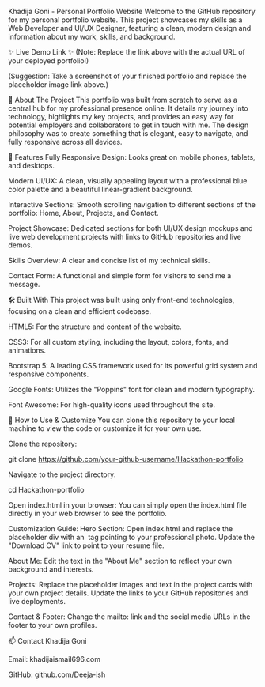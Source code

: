 Khadija Goni - Personal Portfolio Website
Welcome to the GitHub repository for my personal portfolio website. This project showcases my skills as a Web Developer and UI/UX Designer, featuring a clean, modern design and information about my work, skills, and background.

✨ Live Demo Link ✨
(Note: Replace the link above with the actual URL of your deployed portfolio!)

(Suggestion: Take a screenshot of your finished portfolio and replace the placeholder image link above.)

📖 About The Project
This portfolio was built from scratch to serve as a central hub for my professional presence online. It details my journey into technology, highlights my key projects, and provides an easy way for potential employers and collaborators to get in touch with me. The design philosophy was to create something that is elegant, easy to navigate, and fully responsive across all devices.

🚀 Features
Fully Responsive Design: Looks great on mobile phones, tablets, and desktops.

Modern UI/UX: A clean, visually appealing layout with a professional blue color palette and a beautiful linear-gradient background.

Interactive Sections: Smooth scrolling navigation to different sections of the portfolio: Home, About, Projects, and Contact.

Project Showcase: Dedicated sections for both UI/UX design mockups and live web development projects with links to GitHub repositories and live demos.

Skills Overview: A clear and concise list of my technical skills.

Contact Form: A functional and simple form for visitors to send me a message.

🛠️ Built With
This project was built using only front-end technologies, focusing on a clean and efficient codebase.

HTML5: For the structure and content of the website.

CSS3: For all custom styling, including the layout, colors, fonts, and animations.

Bootstrap 5: A leading CSS framework used for its powerful grid system and responsive components.

Google Fonts: Utilizes the "Poppins" font for clean and modern typography.

Font Awesome: For high-quality icons used throughout the site.

🔧 How to Use & Customize
You can clone this repository to your local machine to view the code or customize it for your own use.

Clone the repository:

git clone https://github.com/your-github-username/Hackathon-portfolio

Navigate to the project directory:

cd Hackathon-portfolio

Open index.html in your browser:
You can simply open the index.html file directly in your web browser to see the portfolio.

Customization Guide:
Hero Section: Open index.html and replace the placeholder div with an <img> tag pointing to your professional photo. Update the "Download CV" link to point to your resume file.

About Me: Edit the text in the "About Me" section to reflect your own background and interests.

Projects: Replace the placeholder images and text in the project cards with your own project details. Update the links to your GitHub repositories and live deployments.

Contact & Footer: Change the mailto: link and the social media URLs in the footer to your own profiles.

📫 Contact
Khadija Goni

Email: khadijaismail696.com

GitHub: github.com/Deeja-ish
